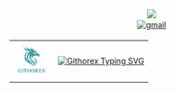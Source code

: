 
<div align="center">
  <img src="https://i.giphy.com/media/v1.Y2lkPTc5MGI3NjExYnFlbzJteHZpcGh3dTRiMGVvMWE2a3I0ZnhuNGI0dGJveDIzM3I5ayZlcD12MV9pbnRlcm5hbF9naWZfYnlfaWQmY3Q9cw/nYD66ng26rP1WMmXwx/giphy.gif" width="200"/>
</div>


<div  align="center">
  <a href="mailto:wolfwereyou@gmail.com" target="_blank">
<img src=https://img.shields.io/badge/gmail-%2300acee.svg?color=EA4335&style=for-the-badge&logo=gmail&logoColor=white alt=gmail style="margin-bottom: 5px;" />
  </a>
</div>

 <!-- Text Code 
<p align="center">  
  <a href="https://github.com/DenverCoder1/readme-typing-svg">  
    <img src="https://readme-typing-svg.herokuapp.com?font=Arial&color=FFFFFF&size=20&center=true&vCenter=true&width=500&height=70&lines=Githorex+-+Open+Source+Collaboration+Hub;Open+to+Contributions+from+Everyone;Explore,+Fork,+and+Improve+Repositories;" alt="OpenDevHive - Open Source Collaboration Hub">  
  </a>  
</p>  -->


<div align= "center">
<p align="center">
  <table>
    <tr>
      <td><img src="./Githorex.png" alt="Logo" width="65" height="65"/></td>
      <td>
        <a href="https://github.com/DenverCoder1/readme-typing-svg">
          <img src="https://readme-typing-svg.herokuapp.com?font=Arial&color=FFFFFF&size=20&center=true&vCenter=true&width=400&height=70&lines=Githorex+-+Open+Source+Collaboration+Hub;Open+to+Contributions+from+Everyone;Explore,+Fork,+and+Improve+Repositories;" alt="Githorex Typing SVG"/>
        </a>
      </td>
    </tr>
  </table>
</p> </div>



